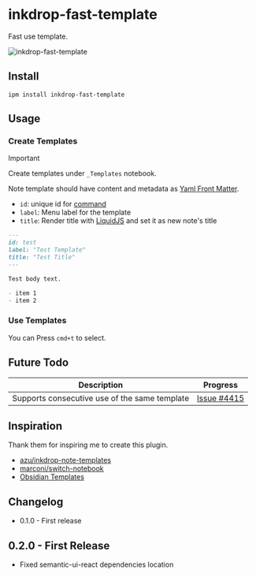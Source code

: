 # inkdrop-fast-template

Fast use template.

![inkdrop-fast-template](https://i.imgur.com/os7nGrM.png)

## Install

```
ipm install inkdrop-fast-template
```

## Usage

### Create Templates


> [!IMPORTANT]  
Create templates under `_Templates` notebook.

Note template should have content and metadata as [Yaml Front Matter](https://jekyllrb.com/docs/front-matter/).

- `id`: unique id for [command](https://docs.inkdrop.app/manual/list-of-commands)
- `label`: Menu label for the template
- `title`: Render title with [LiquidJS](https://liquidjs.com/) and set it as new note's title 

```markdown
---
id: test
label: "Test Template"
title: "Test Title"
---

Test body text.

- item 1
- item 2
```

### Use Templates

You can Press `cmd+t` to select.


## Future Todo 

| Description | Progress |
| ------- | ------- |
| Supports consecutive use of the same template  |[Issue #4415](https://github.com/Semantic-Org/Semantic-UI-React/issues/4415)    |


## Inspiration

Thank them for inspiring me to create this plugin.

- [azu/inkdrop-note-templates](https://github.com/azu/inkdrop-note-templates) 
- [marconi/switch-notebook](https://github.com/marconi/switch-notebook) 
- [Obsidian Templates](https://help.obsidian.md/Plugins/Templates)

## Changelog

- 0.1.0 - First release

## 0.2.0 - First Release
* Fixed semantic-ui-react dependencies location
